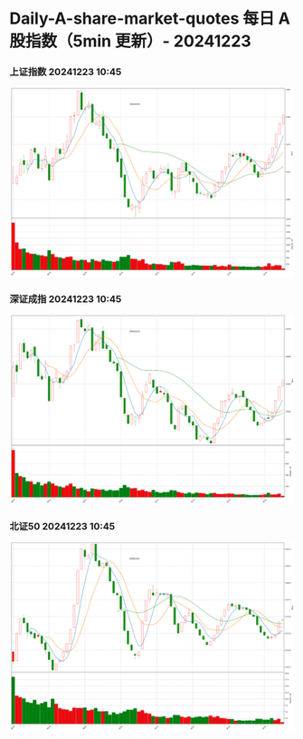 
# Daily-A-share-market-quotes 每日 A 股指数（5min 更新）- 20241223

### 上证指数 20241223 10:45
![](./fig/2024/12/20241223-sh000001.png)

### 深证成指 20241223 10:45
![](./fig/2024/12/20241223-sz399001.png)

### 北证50 20241223 10:45
![](./fig/2024/12/20241223-bj899050.png)
